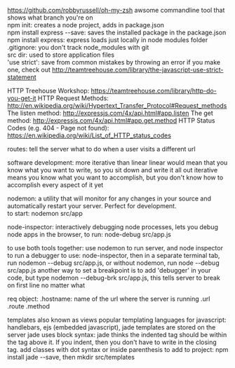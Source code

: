 https://github.com/robbyrussell/oh-my-zsh awsome commandline tool that shows what branch you're on  
npm init: creates a node project, adds in package.json  
npm install express --save: saves the installed package in the package.json  
npm install express: express loads just locally in node modules folder  
.gitignore: you don't track node_modules with git  
src dir: used to store application files  
'use strict': save from common mistakes by throwing an error if you make one, check out http://teamtreehouse.com/library/the-javascript-use-strict-statement

HTTP Treehouse Workshop: https://teamtreehouse.com/library/http-do-you-get-it
HTTP Request Methods: http://en.wikipedia.org/wiki/Hypertext_Transfer_Protocol#Request_methods
The listen method: http://expressjs.com/4x/api.html#app.listen
The get method: http://expressjs.com/4x/api.html#app.get.method
HTTP Status Codes (e.g. 404 - Page not found): https://en.wikipedia.org/wiki/List_of_HTTP_status_codes

routes: tell the server what to do when a user visits a different url

software development: more iterative than linear
	linear would mean that you know what you want to write, so you sit down and write it all out
	iterative means you know what you want to accomplish, but you don't know how to accomplish every aspect of it yet

nodemon: a utility that will monitor for any changes in your source and automatically restart your server. Perfect for development.  
to start: nodemon src/app

node-inspector: interactively debugging node processes, lets you debug node apps in the browser, to run: node-debug src/app.js

to use both tools together: use nodemon to run server, and node inspector to run a debugger
	to use: node-inspector, then in a separate terminal tab, run nodemon --debug src/app.js, or without nodemon, run node --debug src/app.js
	another way to set a breakpoint is to add 'debugger' in your code, but type nodemon --debug-brk src/app.js, this tells server to break on first line no matter what

req object:
.hostname: name of the url where the server is running
.url
.route
.method

templates also known as views
popular templating languages for javascript: handlebars, ejs (embedded javascript), jade
templates are stored on the server
jade uses block syntax: jade thinks the indented tag should be within the tag above it. If you indent, then you don't have to write in the closing tag.
add classes with dot syntax or inside parenthesis
to add to project: npm install jade --save, then mkdir src/templates
